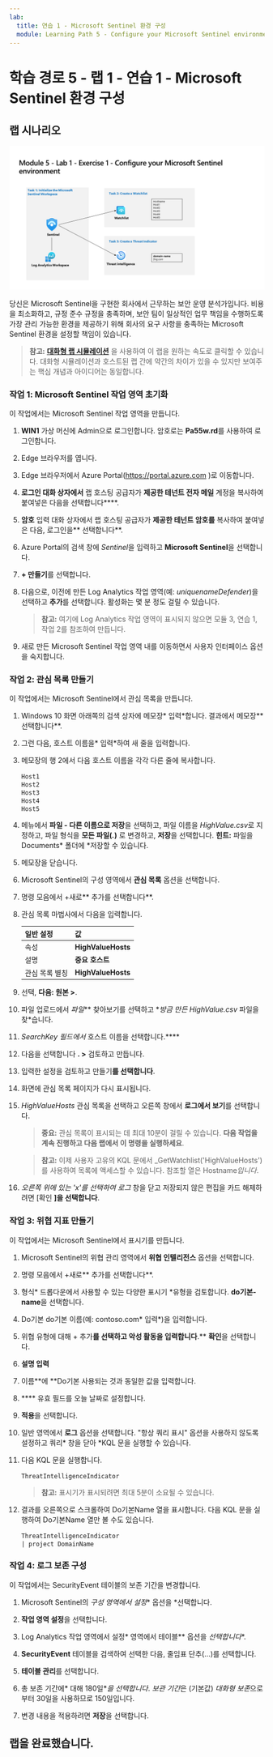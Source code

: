 ```yaml
---
lab:
  title: 연습 1 - Microsoft Sentinel 환경 구성
  module: Learning Path 5 - Configure your Microsoft Sentinel environment
---
```


# 학습 경로 5 - 랩 1 - 연습 1 - Microsoft Sentinel 환경 구성

## 랩 시나리오

![랩 개요입니다.](../Media/SC-200-Lab_Diagrams_Mod5_L1_Ex1.png)

당신은 Microsoft Sentinel을 구현한 회사에서 근무하는 보안 운영 분석가입니다. 비용을 최소화하고, 규정 준수 규정을 충족하며, 보안 팀이 일상적인 업무 책임을 수행하도록 가장 관리 가능한 환경을 제공하기 위해 회사의 요구 사항을 충족하는 Microsoft Sentinel 환경을 설정할 책임이 있습니다.

>**참고:** **[대화형 랩 시뮬레이션](https://mslabs.cloudguides.com/guides/SC-200%20Lab%20Simulation%20-%20Configure%20your%20Microsoft%20Sentinel%20environment)** 을 사용하여 이 랩을 원하는 속도로 클릭할 수 있습니다. 대화형 시뮬레이션과 호스트된 랩 간에 약간의 차이가 있을 수 있지만 보여주는 핵심 개념과 아이디어는 동일합니다. 


### 작업 1: Microsoft Sentinel 작업 영역 초기화

이 작업에서는 Microsoft Sentinel 작업 영역을 만듭니다.

1. **WIN1** 가상 머신에 Admin으로 로그인합니다. 암호로는 **Pa55w.rd**를 사용하여 로그인합니다.  

1. Edge 브라우저를 엽니다.

1. Edge 브라우저에서 Azure Portal(https://portal.azure.com )로 이동합니다.

1. **로그인 대화 상자에서** 랩 호스팅 공급자가 **제공한 테넌트 전자 메일** 계정을 복사하여 붙여넣은 다음을 선택합니다****.

1. **암호** 입력 대화 상자에서 랩 호스팅 공급자가 **제공한 테넌트 암호를** 복사하여 붙여넣은 다음, 로그인을** 선택합니다**.

1. Azure Portal의 검색 창에 *Sentinel*을 입력하고 **Microsoft Sentinel**을 선택합니다.

1. **+ 만들기**를 선택합니다.

1. 다음으로, 이전에 만든 Log Analytics 작업 영역(예: *uniquenameDefender*)을 선택하고 **추가**를 선택합니다. 활성화는 몇 분 정도 걸릴 수 있습니다.

    >**참고:** 여기에 Log Analytics 작업 영역이 표시되지 않으면 모듈 3, 연습 1, 작업 2를 참조하여 만듭니다.

1. 새로 만든 Microsoft Sentinel 작업 영역 내를 이동하면서 사용자 인터페이스 옵션을 숙지합니다.


### 작업 2: 관심 목록 만들기

이 작업에서는 Microsoft Sentinel에서 관심 목록을 만듭니다.

1. Windows 10 화면 아래쪽의 검색 상자에 메모장* 입력*합니다. 결과에서 메모장** 선택합니다**.

1. 그런 다음, 호스트 이름을* 입력*하여 새 줄을 입력합니다.

1. 메모장의 행 2에서 다음 호스트 이름을 각각 다른 줄에 복사합니다.

    ```Notepad
    Host1
    Host2
    Host3
    Host4
    Host5
    ```

1. 메뉴에서 **파일 - 다른 이름으로 저장**을 선택하고, 파일 이름을 *HighValue.csv*로 지정하고, 파일 형식을 **모든 파일(*.*)** 로 변경하고, **저장**을 선택합니다. **힌트:** 파일을 Documents* 폴더에 *저장할 수 있습니다.

1. 메모장을 닫습니다.

1. Microsoft Sentinel의 구성 영역에서 **관심 목록** 옵션을 선택합니다.

1. 명령 모음에서 +새로** 추가를 선택합니다**.

1. 관심 목록 마법사에서 다음을 입력합니다.

    |일반 설정|값|
    |---|---|
    |속성|**HighValueHosts**|
    |설명|**중요 호스트**|
    |관심 목록 별칭|**HighValueHosts**|

1. 선택, **다음: 원본 >**.

1. 파일 업로드에서 *파일*** 찾아보기를 선택하고 **방금 만든 HighValue.csv* 파일을 찾*습니다.

1. *SearchKey 필드에서* 호스트 이름을 선택합니다.****

1. 다음을 선택합니다 **. >** 검토하고 만듭니다.

1. 입력한 설정을 검토하고 만들기**를 선택합니다**.

1. 화면에 관심 목록 페이지가 다시 표시됩니다.

1. *HighValueHosts* 관심 목록을 선택하고 오른쪽 창에서 **로그에서 보기**를 선택합니다.

    >**중요:** 관심 목록이 표시되는 데 최대 10분이 걸릴 수 있습니다. **다음 작업을 계속 진행하고 다음 랩에서 이 명령을 실행하세요**.
    
    >**참고:** 이제 사용자 고유의 KQL 문에서 _GetWatchlist('HighValueHosts')를 사용하여 목록에 액세스할 수 있습니다. 참조할 열은 Hostname*입니다*.

1. *오른쪽 위에 있는 'x'를 선택하여 로그* 창을 닫고 저장되지 않은 편집을 카드 해제하려면 [확인 **]을 선택합니다**.


### 작업 3: 위협 지표 만들기

이 작업에서는 Microsoft Sentinel에서 표시기를 만듭니다.

1. Microsoft Sentinel의 위협 관리 영역에서 **위협 인텔리전스** 옵션을 선택합니다.

1. 명령 모음에서 +새로** 추가를 선택합니다**.

1. 형식* 드롭다운에서 사용할 수 있는 다양한 표시기 *유형을 검토합니다. **do기본-name**을 선택합니다. 

1. Do기본 do기본 이름(예: contoso.com* 입력*)을 입력합니다.

1. 위협 유형에 대해 + 추가**를 선택하고 **악성 활동을 입력**합니다**.** **확인**을 선택합니다.

1. **설명 입력**

1. 이름**에 **Do기본 사용되는 것과 동일한 값을 입력합니다.

1. **** 유효 필드를 오늘 날짜로 설정합니다.

1. **적용**을 선택합니다.

1. 일반 영역에서 **로그** 옵션을 선택합니다. "항상 쿼리 표시" 옵션을 사용하지 않도록 설정하고 쿼리* 창을 닫아 *KQL 문을 실행할 수 있습니다.

1. 다음 KQL 문을 실행합니다.

    ```KQL
    ThreatIntelligenceIndicator
    ```

    >**참고:** 표시기가 표시되려면 최대 5분이 소요될 수 있습니다.

1. 결과를 오른쪽으로 스크롤하여 Do기본Name 열을 표시합니다. 다음 KQL 문을 실행하여 Do기본Name 열만 볼 수도 있습니다. 

    ```KQL
    ThreatIntelligenceIndicator 
    | project DomainName
    ```


### 작업 4: 로그 보존 구성

이 작업에서는 SecurityEvent 테이블의 보존 기간을 변경합니다.

1. Microsoft Sentinel의 **구성* 영역에서 설정** 옵션을 *선택합니다.

1. **작업 영역 설정**을 선택합니다.

1. Log Analytics 작업 영역에서 설정* 영역에서 테이블** 옵션을 *선택합니다**.

1. **SecurityEvent** 테이블을 검색하여 선택한 다음, 줄임표 단추(...)를 선택합니다.

1. **테이블 관리**를 선택합니다.

1. 총 보존 기간에* 대해 180일**을 *선택합니다**. *보관 기간*은 (기본값) *대화형 보존*으로부터 30일을 사용하므로 150일입니다.

1. 변경 내용을 적용하려면 **저장**을 선택합니다.


## 랩을 완료했습니다.
